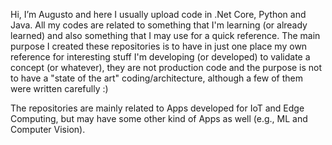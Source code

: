 Hi, I’m Augusto and here I usually upload code in .Net Core, Python and Java. All my codes are related to something that I'm learning (or already learned) and also something that I may use for a quick reference.
The main purpose I created these repositories is to have in just one place my own reference for interesting stuff I'm developing (or developed) to validate a concept (or whatever), they are not production code and the purpose is not to have a "state of the art" coding/architecture, although a few of them were written carefully :)

The repositories are mainly related to Apps developed for IoT and Edge Computing, but may have some other kind of Apps as well (e.g., ML and Computer Vision).
